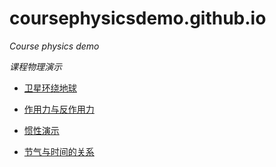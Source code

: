 # coursephysicsdemo.github.io
*Course physics demo*

*课程物理演示*


* [卫星环绕地球](https://n1u.github.io/coursephysicsdemo.github.io/05_satellite/index.html)

* [作用力与反作用力](https://n1u.github.io/coursephysicsdemo.github.io/01_forceBall/index.html)

* [惯性演示](https://n1u.github.io/coursephysicsdemo.github.io/02_deceleration/index.html)

* [节气与时间的关系](https://n1u.github.io/coursephysicsdemo.github.io/04_01_fourSeasons/index.html)